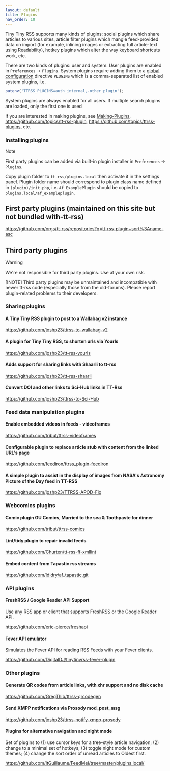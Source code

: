 ```yaml
---
layout: default
title: Plugins
nav_order: 10
---
```


Tiny Tiny RSS supports many kinds of plugins: social plugins which share
articles to various sites, article filter plugins which mangle feed-provided
data on import (for example, inlining images or extracting full article-text
using Readability), hotkey plugins which alter the way keyboard shortcuts work,
etc.

There are two kinds of plugins: user and system. User plugins are enabled in
`Preferences` &rarr; `Plugins`. System plugins require adding them to a [global
configuration](Global-Config) directive <code>PLUGINS</code> which is a
comma-separated list of enabled system plugins, i.e.

```js
putenv('TTRSS_PLUGINS=auth_internal,-other_plugin');
```

System plugins are always enabled for all users. If multiple search plugins are loaded, only the first one is used

If you are interested in making plugins, see [Making-Plugins](Making-Plugins),
<https://github.com/topics/tt-rss-plugin>,
<https://github.com/topics/ttrss-plugins>, etc.

### Installing plugins

> [!NOTE]
> First party plugins can be added via built-in plugin installer in `Preferences` &rarr; `Plugins`.

Copy plugin folder to ```tt-rss/plugins.local``` then activate it in the settings panel.
Plugin folder name should correspond to plugin class name defined in ``(plugin)/init.php``,
i.e. ``Af_ExamplePlugin`` should be copied to ``plugins.local/af_exampleplugin``.

## First party plugins (maintained on this site but not bundled with-tt-rss)

<https://github.com/orgs/tt-rss/repositories?q=tt-rss-plugin+sort%3Aname-asc>

## Third party plugins

> [!WARNING]
> We're not responsible for third party plugins. Use at your own risk.
>
> [!NOTE]
> Third party plugins may be unmaintained and incompatible with newer tt-rss
> code (especially those from the old-forums). Please report plugin-related
> problems to their developers.

### Sharing plugins

#### A Tiny Tiny RSS plugin to post to a Wallabag v2 instance

<https://github.com/joshp23/ttrss-to-wallabag-v2>

#### A plugin for Tiny Tiny RSS, to shorten urls via Yourls

<https://github.com/joshp23/tt-rss-yourls>

#### Adds support for sharing links with Shaarli to tt-rss

<https://github.com/joshp23/tt-rss-shaarli>

#### Convert DOI and other links to Sci-Hub links in TT-Rss

<https://github.com/joshp23/ttrss-to-Sci-Hub>

### Feed data manipulation plugins

#### Enable embedded videos in feeds - videoframes

<https://github.com/tribut/ttrss-videoframes>

#### Configurable plugin to replace article stub with content from the linked URL's page

<https://github.com/feediron/ttrss_plugin-feediron>

#### A simple plugin to assist in the display of images from NASA's Astronomy Picture of the Day feed in TT-RSS

<https://github.com/joshp23/TTRSS-APOD-Fix>

### Webcomics plugins

#### Comic plugin GU Comics, Married to the sea & Toothpaste for dinner

<https://github.com/tribut/ttrss-comics>

#### Lint/tidy plugin to repair invalid feeds

<https://github.com/Churten/tt-rss-ff-xmllint>

#### Embed content from Tapastic rss streams

<https://github.com/ldidry/af_tapastic.git>

### API plugins

#### FreshRSS / Google Reader API Support

Use any RSS app or client that supports FreshRSS or the Google Reader API.

<https://github.com/eric-pierce/freshapi>

#### Fever API emulator

Simulates the Fever API for reading RSS Feeds with your Fever clients.

<https://github.com/DigitalDJ/tinytinyrss-fever-plugin>

### Other plugins

#### Generate QR codes from article links, with xhr support and no disk cache

<https://github.com/GregThib/ttrss-qrcodegen>

#### Send XMPP notifications via Prosody mod_post_msg

<https://github.com/joshp23/ttrss-notify-xmpp-prosody>

#### Plugins for alternative navigation and night mode

Set of plugins to (1) use cursor keys for a tree-style article navigation; (2) change to a minimal set of hotkeys; (3) toggle night mode for custom themes; (4) change the sort order of unread articles to Oldest first.

<https://github.com/ltGuillaume/FeedMei/tree/master/plugins.local/>

